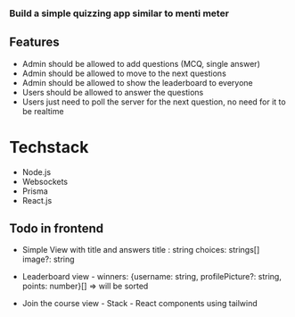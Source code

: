 ### Build a simple quizzing app similar to menti meter

## Features

- Admin should be allowed to add questions (MCQ, single answer)
- Admin should be allowed to move to the next questions
- Admin should be allowed to show the leaderboard to everyone
- Users should be allowed to answer the questions
- Users just need to poll the server for the next question, no need for it to be realtime

# Techstack

- Node.js
- Websockets
- Prisma
- React.js

## Todo in frontend

- Simple View with title and answers
  title : string
  choices: strings[]
  image?: string

- Leaderboard view -
  winners: {username: string, profilePicture?: string, points: number}[] => will be sorted

- Join the course view -
  Stack - React components using tailwind
